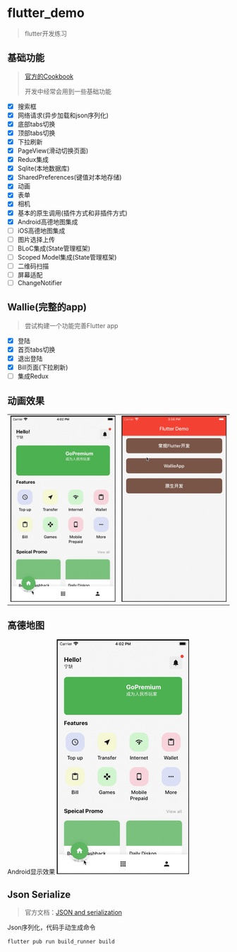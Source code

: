 # flutter_demo
> flutter开发练习

## 基础功能
> [官方的Cookbook](https://flutter.dev/docs/cookbook)
>
> 开发中经常会用到一些基础功能

- [x] 搜索框
- [x] 网络请求(异步加载和json序列化)
- [x] 底部tabs切换
- [x] 顶部tabs切换
- [x] 下拉刷新
- [x] PageView(滑动切换页面)
- [x] Redux集成
- [x] Sqlite(本地数据库)
- [x] SharedPreferences(键值对本地存储)
- [x] 动画
- [x] 表单
- [x] 相机
- [x] 基本的原生调用(插件方式和非插件方式)
- [x] Android高德地图集成
- [ ] iOS高德地图集成
- [ ] 图片选择上传
- [ ] BLoC集成(State管理框架)
- [ ] Scoped Model集成(State管理框架)
- [ ] 二维码扫描
- [ ] 屏幕适配
- [ ] ChangeNotifier

## Wallie(完整的app)
> 尝试构建一个功能完善Flutter app

- [x] 登陆
- [x] 首页tabs切换
- [x] 退出登陆
- [x] Bill页面(下拉刷新)
- [ ] 集成Redux

## 动画效果

|  |  |
| --- | --- |
| <img src="https://github.com/xionghaoo/flutter_demo/blob/master/screens/tab%E5%88%87%E6%8D%A2%E5%8A%A8%E7%94%BB.gif" width="300"/> | <img src="https://github.com/xionghaoo/flutter_demo/blob/master/screens/%E5%A4%AA%E6%9E%81%E5%8A%A8%E7%94%BB.gif" width="300"/> |

## 高德地图
Android显示效果
<img src="https://github.com/xionghaoo/flutter_demo/blob/master/screens/tab%E5%88%87%E6%8D%A2%E5%8A%A8%E7%94%BB.gif" width="300"/>

## Json Serialize
> 官方文档：[JSON and serialization](https://flutter.dev/docs/development/data-and-backend/json)

Json序列化，代码手动生成命令
```
flutter pub run build_runner build
```
    
